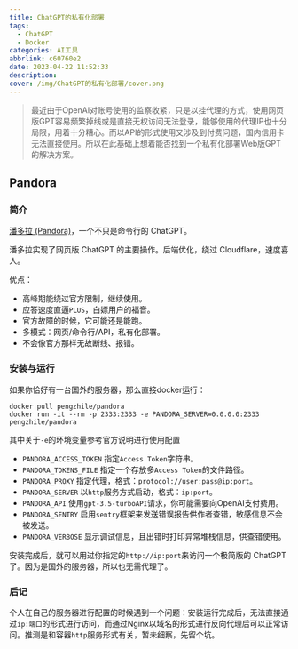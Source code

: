 ```yaml
---
title: ChatGPT的私有化部署
tags:
  - ChatGPT
  - Docker
categories: AI工具
abbrlink: c60760e2
date: 2023-04-22 11:52:33
description:
cover: /img/ChatGPT的私有化部署/cover.png
---
```


>最近由于OpenAI对账号使用的监察收紧，只是以挂代理的方式，使用网页版GPT容易频繁掉线或是直接无权访问无法登录，能够使用的代理IP也十分局限，用着十分糟心。而以API的形式使用又涉及到付费问题，国内信用卡无法直接使用。所以在此基础上想着能否找到一个私有化部署Web版GPT的解决方案。

## Pandora

### 简介  
[潘多拉 (Pandora)](https://github.com/pengzhile/pandora)，一个不只是命令行的 ChatGPT。

潘多拉实现了网页版 ChatGPT 的主要操作。后端优化，绕过 Cloudflare，速度喜人。

优点：

- 高峰期能绕过官方限制，继续使用。
- 应答速度直逼`PLUS`，白嫖用户的福音。
- 官方故障的时候，它可能还是能跑。
- 多模式：网页/命令行/API，私有化部署。
- 不会像官方那样无故断线、报错。

### 安装与运行
如果你恰好有一台国外的服务器，那么直接docker运行：

```docker
docker pull pengzhile/pandora
docker run -it --rm -p 2333:2333 -e PANDORA_SERVER=0.0.0.0:2333 pengzhile/pandora 
```

其中关于`-e`的环境变量参考官方说明进行使用配置
- `PANDORA_ACCESS_TOKEN` 指定`Access Token`字符串。
- `PANDORA_TOKENS_FILE` 指定一个存放多`Access Token`的文件路径。
- `PANDORA_PROXY` 指定代理，格式：`protocol://user:pass@ip:port`。
- `PANDORA_SERVER` 以`http`服务方式启动，格式：`ip:port`。
- `PANDORA_API` 使用`gpt-3.5-turboAPI`请求，你可能需要向OpenAI支付费用。
- `PANDORA_SENTRY` 启用`sentry`框架来发送错误报告供作者查错，敏感信息不会被发送。
- `PANDORA_VERBOSE` 显示调试信息，且出错时打印异常堆栈信息，供查错使用。

安装完成后，就可以用过你指定的`http://ip:port`来访问一个极简版的 ChatGPT 了。因为是国外的服务器，所以也无需代理了。

### 后记
个人在自己的服务器进行配置的时候遇到一个问题：安装运行完成后，无法直接通过`ip:端口`的形式进行访问，而通过Nginx以域名的形式进行反向代理后可以正常访问。推测是和容器`http`服务形式有关，暂未细察，先留个坑。
